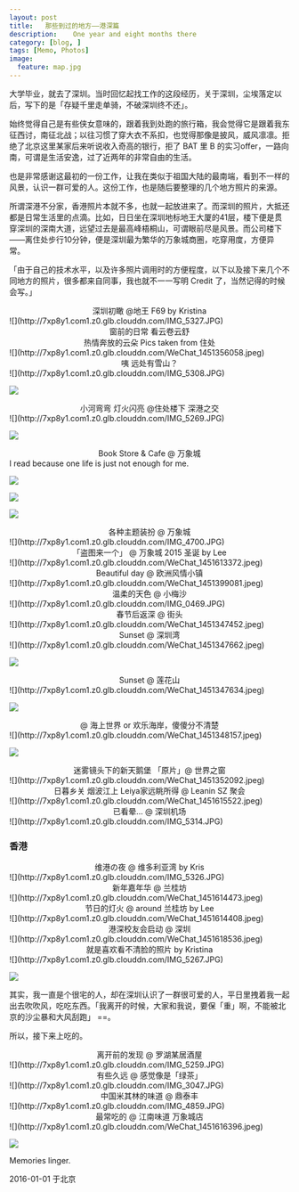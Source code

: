 ```yaml
---
layout: post  
title:   那些到过的地方——港深篇
description:    One year and eight months there
category: [blog, ]  
tags: [Memo, Photos]  
image:
  feature: map.jpg
---
```


大学毕业，就去了深圳。当时回忆起找工作的这段经历，关于深圳，尘埃落定以后，写下的是「存疑千里走单骑，不破深圳终不还」。

始终觉得自己是有些侠女意味的，跟着我到处跑的旅行箱，我会觉得它是跟着我东征西讨，南征北战；以往习惯了穿大衣不系扣，也觉得那像是披风，威风凛凛。拒绝了北京这里某家后来听说收入奇高的银行，拒了 BAT 里 B 的实习offer，一路向南，可谓是生活安逸，过了近两年的非常自由的生活。

也是非常感谢这最初的一份工作，让我在类似于祖国大陆的最南端，看到不一样的风景，认识一群可爱的人。这份工作，也是随后要整理的几个地方照片的来源。

所谓深港不分家，香港照片本就不多，也就一起放进来了。而深圳的照片，大抵还都是日常生活里的点滴。比如，日日坐在深圳地标地王大厦的41层，楼下便是贯穿深圳的深南大道，远望过去是最高峰梧桐山，可谓眼前尽是风景。而公司楼下——离住处步行10分钟，便是深圳最为繁华的万象城商圈，吃穿用度，方便异常。

「由于自己的技术水平，以及许多照片调用时的方便程度，以下以及接下来几个不同地方的照片，很多都来自同事，我也就不一一写明 Credit 了，当然记得的时候会写。」

<center> 深圳初瞰 @地王 F69 by Kristina </center>
![](http://7xp8y1.com1.z0.glb.clouddn.com/IMG_5327.JPG)

<center> 窗前的日常 看云卷云舒 </center>
<center> 热情奔放的云朵  Pics taken from 住处</center>
![](http://7xp8y1.com1.z0.glb.clouddn.com/WeChat_1451356058.jpeg)

<center> 咦 远处有雪山？ </center>
![](http://7xp8y1.com1.z0.glb.clouddn.com/IMG_5308.JPG)

![](http://7xp8y1.com1.z0.glb.clouddn.com/IMG_5309.JPG)

<center> 小河弯弯 灯火闪亮 @住处楼下 深港之交 </center>
![](http://7xp8y1.com1.z0.glb.clouddn.com/IMG_5269.JPG)

![](http://7xp8y1.com1.z0.glb.clouddn.com/WeChat_1451399110.jpeg)

<center> Book Store & Cafe @ 万象城 </center>
I read because one life is just not enough for me.

![](http://7xp8y1.com1.z0.glb.clouddn.com/WeChat_1451354114.jpeg)

![](http://7xp8y1.com1.z0.glb.clouddn.com/WeChat_1451354130.jpeg)

![](http://7xp8y1.com1.z0.glb.clouddn.com/WeChat_1451355832.jpeg)

<center> 各种主题装扮 @ 万象城 </center>
![](http://7xp8y1.com1.z0.glb.clouddn.com/IMG_4700.JPG)

<center> 「盗图来一个」 @ 万象城 2015 圣诞 by Lee </center>
![](http://7xp8y1.com1.z0.glb.clouddn.com/WeChat_1451613372.jpeg)

<center> Beautiful day @ 欧洲风情小镇 </center>
![](http://7xp8y1.com1.z0.glb.clouddn.com/WeChat_1451399081.jpeg)


<center> 温柔的天色 @ 小梅沙 </center>
![](http://7xp8y1.com1.z0.glb.clouddn.com/IMG_0469.JPG)

<center> 春节后返深 @ 街头 </center>
![](http://7xp8y1.com1.z0.glb.clouddn.com/WeChat_1451347452.jpeg)

<center> Sunset @ 深圳湾 </center>
![](http://7xp8y1.com1.z0.glb.clouddn.com/WeChat_1451347662.jpeg)

![](http://7xp8y1.com1.z0.glb.clouddn.com/WeChat_1451348611.jpeg)

<center> Sunset @ 莲花山 </center>
![](http://7xp8y1.com1.z0.glb.clouddn.com/WeChat_1451347634.jpeg)

![](http://7xp8y1.com1.z0.glb.clouddn.com/WeChat_1451347961.jpeg)

<center>  @ 海上世界 or 欢乐海岸，傻傻分不清楚 </center>
![](http://7xp8y1.com1.z0.glb.clouddn.com/WeChat_1451348157.jpeg)

![](http://7xp8y1.com1.z0.glb.clouddn.com/WeChat_1451348226.jpeg)


<center> 迷雾镜头下的新天鹅堡 「原片」@ 世界之窗 </center>
![](http://7xp8y1.com1.z0.glb.clouddn.com/WeChat_1451352092.jpeg)

<center> 日暮乡关 烟波江上 Leiya家远眺所得 @ Leanin SZ 聚会</center>
![](http://7xp8y1.com1.z0.glb.clouddn.com/WeChat_1451615522.jpeg)

<center> 已看晕... @ 深圳机场</center>
![](http://7xp8y1.com1.z0.glb.clouddn.com/IMG_5314.JPG)

### 香港

<center> 维港の夜 @ 维多利亚湾 by Kris </center>
![](http://7xp8y1.com1.z0.glb.clouddn.com/IMG_5326.JPG)

<center> 新年嘉年华 @ 兰桂坊 </center>
![](http://7xp8y1.com1.z0.glb.clouddn.com/WeChat_1451614473.jpeg)

<center> 节日的灯火 @ around 兰桂坊 by Lee </center>
![](http://7xp8y1.com1.z0.glb.clouddn.com/WeChat_1451614408.jpeg)

<center> 港深校友会启动 @ 深圳  </center>
![](http://7xp8y1.com1.z0.glb.clouddn.com/WeChat_1451618536.jpeg)


<center> 就是喜欢看不清脸的照片 by Kristina </center>
![](http://7xp8y1.com1.z0.glb.clouddn.com/IMG_5267.JPG)

![](http://7xp8y1.com1.z0.glb.clouddn.com/IMG_5268.JPG)

其实，我一直是个很宅的人，却在深圳认识了一群很可爱的人，平日里拽着我一起出去吹吹风，吃吃东西。「我离开的时候，大家和我说，要保「重」啊，不能被北京的沙尘暴和大风刮跑」 ==。

所以，接下来上吃的。
<center> 离开前的发现 @ 罗湖某居酒屋 </center>
![](http://7xp8y1.com1.z0.glb.clouddn.com/IMG_5259.JPG)

<center>  有些久远 @ 感觉像是「绿茶」 </center>
![](http://7xp8y1.com1.z0.glb.clouddn.com/IMG_3047.JPG)

<center>  中国米其林的味道 @ 鼎泰丰 </center>
![](http://7xp8y1.com1.z0.glb.clouddn.com/IMG_4859.JPG)

<center>  最常吃的 @ 江南味道 万象城店 </center>
![](http://7xp8y1.com1.z0.glb.clouddn.com/WeChat_1451616396.jpeg)

![](http://7xp8y1.com1.z0.glb.clouddn.com/WeChat_1451616390.jpeg)

Memories linger. 

2016-01-01 于北京




